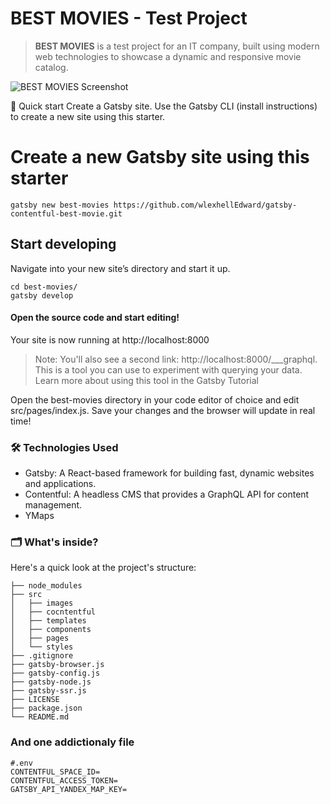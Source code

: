 # BEST MOVIES - Test Project

> **BEST MOVIES** is a test project for an IT company, built using modern web technologies to showcase a dynamic and responsive movie catalog.

![BEST MOVIES Screenshot](https://i.imgur.com/KJt3tij.png)

🚀 Quick start
Create a Gatsby site.
Use the Gatsby CLI (install instructions) to create a new site using this starter.

# Create a new Gatsby site using this starter
```shell
gatsby new best-movies https://github.com/wlexhellEdward/gatsby-contentful-best-movie.git
```
## Start developing
Navigate into your new site’s directory and start it up.
```shell
cd best-movies/
gatsby develop
```

#### Open the source code and start editing!

Your site is now running at http://localhost:8000

> Note: You'll also see a second link: http://localhost:8000/___graphql. This is a tool you can use to experiment with querying your data. Learn more about using this tool in the Gatsby Tutorial

Open the best-movies directory in your code editor of choice and edit src/pages/index.js. Save your changes and the browser will update in real time!

### 🛠️ Technologies Used

+ Gatsby: A React-based framework for building fast, dynamic websites and applications.
+ Contentful: A headless CMS that provides a GraphQL API for content management.
+ YMaps

### 🗂️ What's inside?
 Here's a quick look at the project's structure:

```shell
├── node_modules
├── src 
│   ├── images
│   ├── cocntentful
│   ├── templates
│   ├── components
│   ├── pages
│   └── styles
├── .gitignore
├── gatsby-browser.js
├── gatsby-config.js
├── gatsby-node.js
├── gatsby-ssr.js
├── LICENSE
├── package.json
└── README.md
```

### And one addictionaly file

```shell
#.env
CONTENTFUL_SPACE_ID=
CONTENTFUL_ACCESS_TOKEN=
GATSBY_API_YANDEX_MAP_KEY=
```